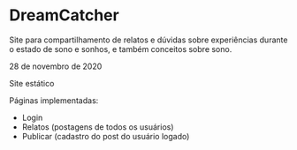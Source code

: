 # DreamCatcher
Site para compartilhamento de relatos e dúvidas sobre experiências durante o estado de sono e sonhos, e também conceitos sobre sono.

28 de novembro de 2020

Site estático

Páginas implementadas:
- Login
- Relatos (postagens de todos os usuários)
- Publicar (cadastro do post do usuário logado)
